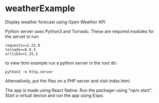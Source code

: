 # weatherExample
Display weather forecast using Open Weather API

Python server uses Python3 and Tornado.
These are required modules for the servet to run:

    requests==2.22.0
    tornado==6.0.3
    urllib3==1.25.3

to view html example run a python server in the root dir:

    python3 -m http.server

Alternatively, put the files on a PHP server and visit index.html


The app is made using React Native. 
Run the packager using "npm start".
Start a virtual device and run the app using Expo.

